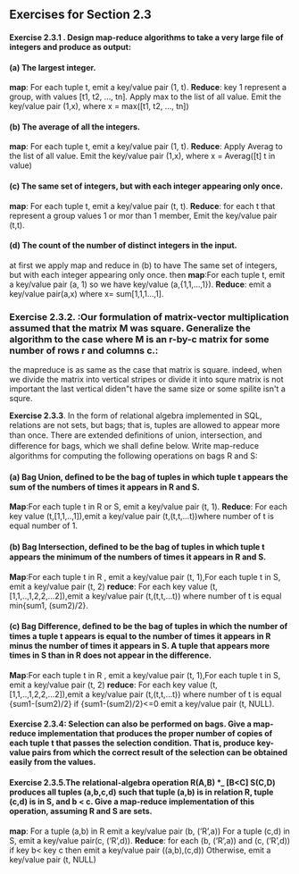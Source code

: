 ## Exercises for Section 2.3
#### **Exercise 2.3.1** . Design map-reduce algorithms to take a very large file of integers and produce as output:
#### (a) The largest integer.
 **map**:     For each tuple t, emit a key/value pair (1, t).
 **Reduce**:     key 1 represent a group, with values [t1, t2, …, tn]. Apply max to the list of all value. Emit the key/value pair (1,x), where x = max([t1, t2, …, tn])
 #### (b) The average of all the integers.
 **map**:     For each tuple t, emit a key/value pair (1, t). 
 **Reduce**:    Apply Averag to the list of all value. Emit the key/value pair (1,x), where x =  Averag([t] t in  value)
#### (c) The same set of integers, but with each integer appearing only once.
 **map**:     For each tuple t, emit a key/value pair (t, t).  **Reduce**: for each t that represent a group values 1 or mor than 1 member, Emit the key/value pair (t,t).
 #### (d) The count of the number of distinct integers in the input.
 at first we apply map and reduce in (b) to have The same set of integers, but with each integer appearing only once. then **map**:For each tuple t, emit a key/value pair (a, 1) so we have key/value (a,{1,1,...,1}). **Reduce**: emit a key/value pair(a,x)
 where x= sum[1,1,1...,1].
### Exercise 2.3.2. :Our formulation of matrix-vector multiplication assumed that the matrix M was square. Generalize the algorithm to the case where M is an r-by-c matrix for some number of rows r and columns c.:
the mapreduce is as same as the case that matrix is square. indeed, when we divide the matrix into vertical stripes or divide it into squre matrix is not important the last vertical diden"t have the same size or some spilite isn't a squre.

 **Exercise 2.3.3**. In the form of relational algebra implemented in SQL, relations are not sets, but bags; that is, tuples are allowed to appear more than once. There are extended deﬁnitions of union, intersection, and difference for bags, which we shall deﬁne below. Write map-reduce algorithms for computing the following operations on bags R and S:
#### (a) Bag Union, deﬁned to be the bag of tuples in which tuple t appears the sum of the numbers of times it appears in R and S.
**Map**:For each tuple t in R or S, emit a key/value pair (t, 1). **Reduce**: For each key value (t,[1,1,..,1]),emit a key/value pair (t,(t,t,...t))where number of t is equal number of 1.
#### (b) Bag Intersection, deﬁned to be the bag of tuples in which tuple t appears the minimum of the numbers of times it appears in R and S.
**Map**:For each tuple t in R , emit a key/value pair (t, 1),For each tuple t in  S, emit a key/value pair (t, 2)
**reduce**: For each key value (t,[1,1,..,1,2,2,...2]),emit a key/value pair (t,(t,t,...t)) where number of t is equal min{sum1, (sum2)/2}.
#### (c) Bag Difference, deﬁned to be the bag of tuples in which the number of times a tuple t appears is equal to the number of times it appears in R minus the number of times it appears in S. A tuple that appears more times in S than in R does not appear in the difference.
**Map**:For each tuple t in R , emit a key/value pair (t, 1),For each tuple t in  S, emit a key/value pair (t, 2)
**reduce**: For each key value (t,[1,1,..,1,2,2,...2]),emit a key/value pair (t,(t,t,...t)) where number of t is equal {sum1-(sum2)/2} if {sum1-(sum2)/2}<=0 emit a key/value pair (t, NULL). 
#### Exercise 2.3.4: Selection can also be performed on bags. Give a map-reduce implementation that produces the proper number of copies of each tuple t that passes the selection condition. That is, produce key-value pairs from which the correct result of the selection can be obtained easily from the values.
#### **Exercise 2.3.5**.The relational-algebra operation R(A,B) *_ [B<C] S(C,D) produces all tuples (a,b,c,d) such that tuple (a,b) is in relation R, tuple (c,d) is in S, and b < c. Give a map-reduce implementation of this operation, assuming R and S are sets.
 **map**:   For a tuple (a,b) in R emit a key/value pair (b, (‘R’,a)) 
   For a tuple (c,d) in S, emit a key/value pair(c, (‘R’,d)).
 **Reduce**: for each (b, (‘R’,a)) and (c, (‘R’,d)) if key b< key c then  emit a key/value pair ((a,b),(c,d)) Otherwise, emit a key/value pair (t, NULL)

